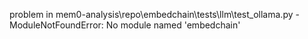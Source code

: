 problem in mem0-analysis\repo\embedchain\tests\llm\test_ollama.py - ModuleNotFoundError: No module named 'embedchain'
